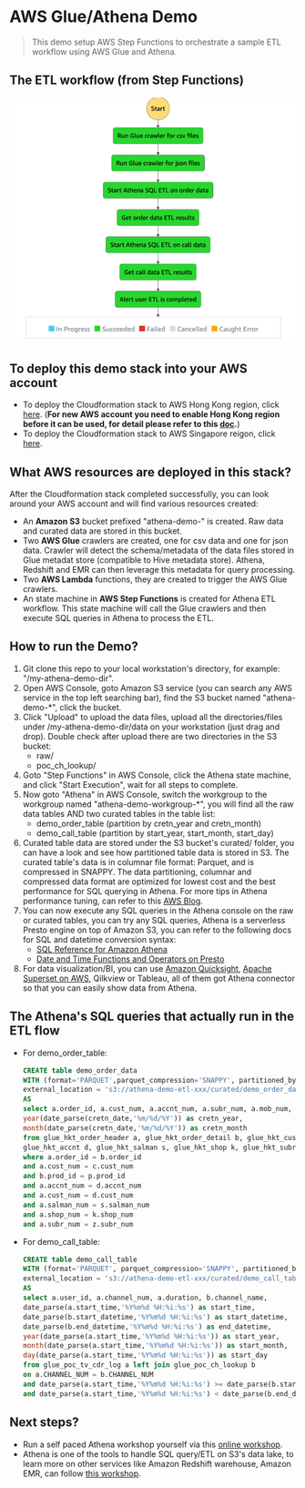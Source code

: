 # AWS Glue/Athena Demo
> This demo setup AWS Step Functions to orchestrate a sample ETL workflow using AWS Glue and Athena.

## The ETL workflow (from Step Functions)

![](https://raw.githubusercontent.com/peteragility/athena-etl-demo/master/diagram/athena-step-functions.png)

## To deploy this demo stack into your AWS account
- To deploy the Cloudformation stack to AWS Hong Kong region, click [here](https://console.aws.amazon.com/cloudformation/home?region=ap-east-1#/stacks/new?stackName=athena-etl-demo-stack&templateURL=https://raw.githubusercontent.com/peteragility/athena-etl-demo/master/athena-ctas-flow.yaml). (**For new AWS account you need to enable Hong Kong region before it can be used, for detail please refer to this [doc](https://docs.aws.amazon.com/general/latest/gr/rande-manage.html#rande-manage-enable).**)
- To deploy the Cloudformation stack to AWS Singapore reigon, click [here](https://console.aws.amazon.com/cloudformation/home?region=ap-southeast-1#/stacks/new?stackName=athena-etl-demo-stack&templateURL=https://raw.githubusercontent.com/peteragility/athena-etl-demo/master/athena-ctas-flow.yaml).

## What AWS resources are deployed in this stack?
After the Cloudformation stack completed successfully, you can look around your AWS account and will find various resources created:
- An **Amazon S3** bucket prefixed "athena-demo-" is created. Raw data and curated data are stored in this bucket.
- Two **AWS Glue** crawlers are created, one for csv data and one for json data. Crawler will detect the schema/metadata of the data files stored in Glue metadat store (compatible to Hive metadata store). Athena, Redshift and EMR can then leverage this metadata for query processing.
- Two **AWS Lambda** functions, they are created to trigger the AWS Glue crawlers.
- An state machine in **AWS Step Functions** is created for Athena ETL workflow. This state machine will call the Glue crawlers and then execute SQL queries in Athena to process the ETL.

## How to run the Demo?
1. Git clone this repo to your local workstation's directory, for example: "/my-athena-demo-dir".
2. Open AWS Console, goto Amazon S3 service (you can search any AWS service in the top left searching bar), find the S3 bucket named "athena-demo-*", click the bucket.
3. Click "Upload" to upload the data files, upload all the directories/files under /my-athena-demo-dir/data on your workstation (just drag and drop). Double check after upload there are two directories in the S3 bucket:
   - raw/
   - poc_ch_lookup/
4. Goto "Step Functions" in AWS Console, click the Athena state machine, and click "Start Execution", wait for all steps to complete.
5. Now goto "Athena" in AWS Console, switch the workgroup to the workgroup named "athena-demo-workgroup-*", you will find all the raw data tables AND two curated tables in the table list:
   - demo_order_table (partition by cretn_year and cretn_month)
   - demo_call_table (partition by start_year, start_month, start_day)
6. Curated table data are stored under the S3 bucket's curated/ folder, you can have a look and see how partitioned table data is stored in S3. The curated table's data is in columnar file format: Parquet, and is compressed in SNAPPY. The data partitioning, columnar and compressed data format are optimized for lowest cost and the best performance for SQL querying in Athena. For more tips in Athena performance tuning, can refer to this [AWS Blog](https://aws.amazon.com/blogs/big-data/top-10-performance-tuning-tips-for-amazon-athena/).
7. You can now execute any SQL queries in the Athena console on the raw or curated tables, you can try any SQL queries, Athena is a serverless Presto engine on top of Amazon S3, you can refer to the following docs for SQL and datetime conversion syntax:
   - [SQL Reference for Amazon Athena](https://docs.aws.amazon.com/athena/latest/ug/ddl-sql-reference.html)
   - [Date and Time Functions and Operators on Presto](https://prestodb.io/docs/current/functions/datetime.html)
8. For data visualization/BI, you can use [Amazon Quicksight](https://aws.amazon.com/quicksight/), [Apache Superset on AWS](https://aws.amazon.com/quickstart/architecture/apache-superset/), Qilkview or Tableau, all of them got Athena connector so that you can easily show data from Athena.

## The Athena's SQL queries that actually run in the ETL flow
- For demo_order_table:
  ```sql
  CREATE table demo_order_data
  WITH (format='PARQUET',parquet_compression='SNAPPY', partitioned_by=array['cretn_year','cretn_month'],
  external_location = 's3://athena-demo-etl-xxx/curated/demo_order_data/')
  AS
  select a.order_id, a.cust_num, a.accnt_num, a.subr_num, a.mob_num, a.order_type_cd, a.order_stat, a.shop_num, a.salman_num, a.cretn_date, a.completion_date, a.serv_req_date, a.cancellation_date, b.order_sub_id, b.order_action, b.prod_id, p.prod_name, p.prod_desc, p.prod_type,p.onetime_fee,p.mthly_fee, c.doc_type_cd, c.acq_date, c.cust_type, d.accnt_cretn_date, d.accnt_expiry_date, d.pay_meth_cd, s.salman_name, s.salman_team, k.shop_name, k.shop_addr, k.sal_chl, z.owner_cust_num, z.acq_date as subr_acq_date, 
  year(date_parse(cretn_date,'%m/%d/%Y')) as cretn_year, 
  month(date_parse(cretn_date,'%m/%d/%Y')) as cretn_month 
  from glue_hkt_order_header a, glue_hkt_order_detail b, glue_hkt_cust c, glue_hkt_prod p, 
  glue_hkt_accnt d, glue_hkt_salman s, glue_hkt_shop k, glue_hkt_subr z 
  where a.order_id = b.order_id 
  and a.cust_num = c.cust_num 
  and b.prod_id = p.prod_id 
  and a.accnt_num = d.accnt_num 
  and a.cust_num = d.cust_num 
  and a.salman_num = s.salman_num 
  and a.shop_num = k.shop_num 
  and a.subr_num = z.subr_num
  ```
- For demo_call_table:
  ```sql
  CREATE table demo_call_table 
  WITH (format='PARQUET', parquet_compression='SNAPPY', partitioned_by=array['start_year','start_month','start_day'] 
  external_location = 's3://athena-demo-etl-xxx/curated/demo_call_table/') 
  AS
  select a.user_id, a.channel_num, a.duration, b.channel_name, 
  date_parse(a.start_time,'%Y%m%d %H:%i:%s') as start_time, 
  date_parse(b.start_datetime,'%Y%m%d %H:%i:%s') as start_datetime, 
  date_parse(b.end_datetime,'%Y%m%d %H:%i:%s') as end_datetime, 
  year(date_parse(a.start_time,'%Y%m%d %H:%i:%s')) as start_year, 
  month(date_parse(a.start_time,'%Y%m%d %H:%i:%s')) as start_month, 
  day(date_parse(a.start_time,'%Y%m%d %H:%i:%s')) as start_day
  from glue_poc_tv_cdr_log a left join glue_poc_ch_lookup b 
  on a.CHANNEL_NUM = b.CHANNEL_NUM
  and date_parse(a.start_time,'%Y%m%d %H:%i:%s') >= date_parse(b.start_datetime,'%Y%m%d %H:%i:%s')
  and date_parse(a.start_time,'%Y%m%d %H:%i:%s') < date_parse(b.end_datetime,'%Y%m%d %H:%i:%s')
  ```

## Next steps?
- Run a self paced Athena workshop yourself via this [online workshop](https://athena-in-action.workshop.aws/20-howtostart/201-self-paced.html).
- Athena is one of the tools to handle SQL query/ETL on S3's data lake, to learn more on other services like Amazon Redshift warehouse, Amazon EMR, can follow [this workshop](https://intro-to-analytics-on-aws.workshop.aws/en/lab-guide/ingest.html).